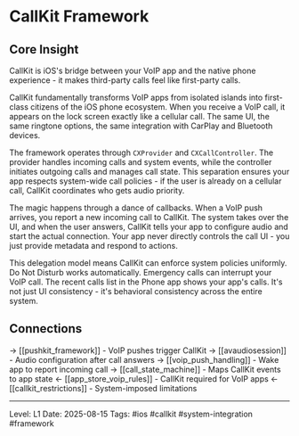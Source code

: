 # CallKit Framework

## Core Insight
CallKit is iOS's bridge between your VoIP app and the native phone experience - it makes third-party calls feel like first-party calls.

CallKit fundamentally transforms VoIP apps from isolated islands into first-class citizens of the iOS phone ecosystem. When you receive a VoIP call, it appears on the lock screen exactly like a cellular call. The same UI, the same ringtone options, the same integration with CarPlay and Bluetooth devices.

The framework operates through `CXProvider` and `CXCallController`. The provider handles incoming calls and system events, while the controller initiates outgoing calls and manages call state. This separation ensures your app respects system-wide call policies - if the user is already on a cellular call, CallKit coordinates who gets audio priority.

The magic happens through a dance of callbacks. When a VoIP push arrives, you report a new incoming call to CallKit. The system takes over the UI, and when the user answers, CallKit tells your app to configure audio and start the actual connection. Your app never directly controls the call UI - you just provide metadata and respond to actions.

This delegation model means CallKit can enforce system policies uniformly. Do Not Disturb works automatically. Emergency calls can interrupt your VoIP call. The recent calls list in the Phone app shows your app's calls. It's not just UI consistency - it's behavioral consistency across the entire system.

## Connections
→ [[pushkit_framework]] - VoIP pushes trigger CallKit
→ [[avaudiosession]] - Audio configuration after call answers
→ [[voip_push_handling]] - Wake app to report incoming call
→ [[call_state_machine]] - Maps CallKit events to app state
← [[app_store_voip_rules]] - CallKit required for VoIP apps
← [[callkit_restrictions]] - System-imposed limitations

---
Level: L1
Date: 2025-08-15
Tags: #ios #callkit #system-integration #framework